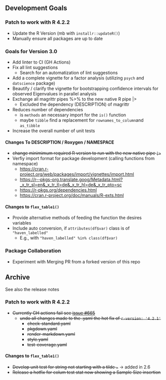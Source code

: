 ## Development Goals
   
  
### Patch to work with R 4.2.2
- Update the R Version (mb with `installr::updateR()`)
- Manually ensure all packages are up to date


### Goals for Version 3.0
- Add linter to CI (GH Actions)
- Fix all lint suggestions
  * Search for an automatization of lint suggestions
- Add a complete vignette for a factor analysis (utilizing `psych` and
  `datscience` package)
- Beautify / clarify the vignette for bootstrapping confidence
  intervals for observed Eigenvalues in parallel analysis
- Exchange all magrittr pipes %>% to the new native R pipe |> 
  * Excluded the dependency (DESCRIPTION) of magrittr
- Reduces number of dependencies
  * is `methods` an necessary import for the  `is()` function
  * maybe `tibble` find a replacement for `rownames_to_column`and `as_tibble`
- Increase the overall number of unit tests

#### Changes To DESCRIPTION / Roxygen / NAMESPACE
- ~~change minimimum required R version to run with the new native pipe ` |> `~~
- Verfiy import format for package development (calling functions from namespace)
  * https://cran.r-project.org/web/packages/import/vignettes/import.html
  * https://r--pkgs-org.translate.goog/Metadata.html?_x_tr_sl=en&_x_tr_tl=de&_x_tr_hl=de&_x_tr_pto=sc
  * https://r-pkgs.org/dependencies.html
  * https://cran.r-project.org/doc/manuals/R-exts.html
  
#### Changes to `flex_table1()`
- Provide alternative methods of feeding the function the desires variables
- Include auto conversion, if `attributes(df$var)` class is of `"haven_labelled"`
  * E.g., with `"haven_labelled" %in% class(df$var)` 
  
  
### Package Collaboration
- Experiment with Merging PR from a forked version of this repo

## Archive 

See also the release notes

### Patch to work with R 4.2.2
- ~~Currently GH actions fail see [issue #665](https://github.com/r-lib/actions/issues/655)~~
  * ~~undo all changes made to the .yaml the hot fix of `r-version: '4.2.1'`~~
    * ~~check-standard.yaml~~
    * ~~pkgdown.yaml~~
    * ~~render-markdown.yaml~~
    * ~~style.yaml~~
    * ~~test-coverage.yaml~~

#### Changes to `flex_table1()`
- ~~Develop unit test for string not starting with a tilde `~`~~ -> added in 2.6
- ~~Release a hotfix for colum test stat now showing a Sample Size insertion~~

